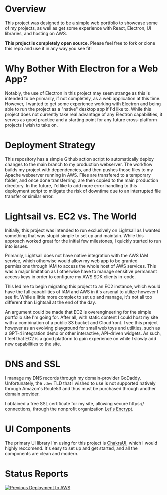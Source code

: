 # Overview
This project was designed to be a simple web portfolio to showcase some of my projects, as well as get some experience with React, Electron, UI libraries, and hosting on AWS.

**This project is completely open source.** Please feel free to fork or clone this repo and use it in any way you see fit!

# Why Bother With Electron for a Web App?
Notably, the use of Electron in this project may seem strange as this is intended to be primarily, if not completely, as a web application at this time. However, I wanted to get some experience working with Electron and being able to run the project as a "native" desktop app if I'd like to. While this project does not currently take real advantage of any Electron capabilities, it serves as good practice and a starting point for any future cross-platform projects I wish to take on.

# Deployment Strategy
This repository has a simple Github action script to automatically deploy changes to the main branch to my production webserver. The workflow builds my project with dependencies, and then pushes those files to my Apache webserver running in AWS. Files are transfered to a temporary folder, and once done transferring, are then copied to the main production directory. In the future, I'd like to add more error handling to this deployment script to mitigate the risk of downtime due to an interrupted file transfer or similar error.

# Lightsail vs. EC2 vs. The World
Initially, this project was intended to run exclusively on Lightsail as I wanted something that was stupid simple to set up and maintain. While this approach worked great for the initial few milestones, I quickly started to run into issues.

Primarily, Lightsail does not have native integration with the AWS IAM service, which otherwise would allow my web app to be granted permissions through IAM to access the whole host of AWS services. This was a major limitation as I otherwise have to manage sensitive permanant access keys in order to configure my AWS SDK clients in-code.

This led me to begin migrating this project to an EC2 instance, which would have the full capabilities of IAM and AWS in it's arsenal to utilize however I see fit. While a little more complex to set up and manage, it's not all too different than Lightsail at the end of the day. 

An argument could be made that EC2 is overengineering for the simple portfolio site I'm going for. After all, with static content I could host my site with a combination of a public S3 bucket and Cloudfront. I see this project however as an evolving playground for small web toys and utilities, such as a GPT-4 integration demo or other interactive, API-driven widgets. As such, I feel that EC2 is a good platform to gain experience on while I slowly add new capabilities to the site. 

# DNS and SSL
I manage my DNS records through my domain-provider GoDaddy. Unfortunately, the `.dev` TLD that I wished to use is not supported natively through Amazon's Route53 and thus must be purchased through another domain provider.

I obtained a free SSL certificate for my site, allowing secure https:// connections, through the nonprofit organization [Let's Encrypt](https://letsencrypt.org/). 

# UI Components
The primary UI library I'm using for this project is [ChakraUI](https://chakra-ui.com/), which I would highly reccomend. It's easy to set up and get started, and all the components are clean and modern. 

# Status Reports
[![Previous Deployment to AWS](https://github.com/kylemaestro/codefolio/actions/workflows/lightsail-deploy.yml/badge.svg?event=push)](https://github.com/kylemaestro/codefolio/actions/workflows/lightsail-deploy.yml)
